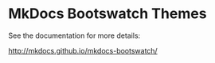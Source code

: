 # MkDocs Bootswatch Themes

See the documentation for more details:

http://mkdocs.github.io/mkdocs-bootswatch/
